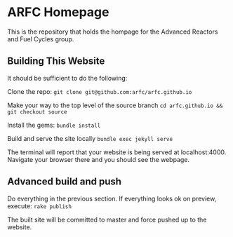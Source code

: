 
# ARFC Homepage

This is the repository that holds the hompage for the Advanced Reactors and 
Fuel Cycles group.  

## Building This Website

It should be sufficient to do the following:

Clone the repo:
`git clone git@github.com:arfc/arfc.github.io`

Make your way to the top level of the source branch
`cd arfc.github.io && git checkout source`

Install the gems:
`bundle install`

Build and serve the site locally
`bundle exec jekyll serve`

The terminal will report that your website is being served at localhost:4000. 
Navigate your browser there and you should see the webpage.

## Advanced build and push
Do everything in the previous section. If everything looks ok on preview, 
execute:
`rake publish`

The built site will be committed to master and force pushed up to the website.
